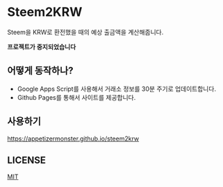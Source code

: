 # Steem2KRW

Steem을 KRW로 환전했을 때의 예상 출금액을 계산해줍니다.

**프로젝트가 중지되었습니다**

## 어떻게 동작하나?

- Google Apps Script를 사용해서 거래소 정보를 30분 주기로 업데이트합니다.
- Github Pages를 통해서 사이트를 제공합니다.

## 사용하기

https://appetizermonster.github.io/steem2krw

## LICENSE

[MIT](LICENSE)

